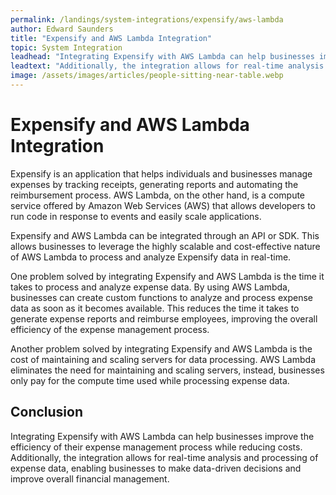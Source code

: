 ```yaml
---
permalink: /landings/system-integrations/expensify/aws-lambda
author: Edward Saunders
title: "Expensify and AWS Lambda Integration"
topic: System Integration
leadhead: "Integrating Expensify with AWS Lambda can help businesses improve the efficiency of their expense management process while reducing costs"
leadtext: "Additionally, the integration allows for real-time analysis and processing of expense data, enabling businesses to make data-driven decisions and improve overall financial management."
image: /assets/images/articles/people-sitting-near-table.webp
---
```

<div class="arttext">	<h1>Expensify and AWS Lambda Integration</h1>
	<p>Expensify is an application that helps individuals and businesses manage expenses by tracking receipts, generating reports and automating the reimbursement process. AWS Lambda, on the other hand, is a compute service offered by Amazon Web Services (AWS) that allows developers to run code in response to events and easily scale applications.</p>
	<p>Expensify and AWS Lambda can be integrated through an API or SDK. This allows businesses to leverage the highly scalable and cost-effective nature of AWS Lambda to process and analyze Expensify data in real-time.</p>
	<p>One problem solved by integrating Expensify and AWS Lambda is the time it takes to process and analyze expense data. By using AWS Lambda, businesses can create custom functions to analyze and process expense data as soon as it becomes available. This reduces the time it takes to generate expense reports and reimburse employees, improving the overall efficiency of the expense management process.</p>
	<p>Another problem solved by integrating Expensify and AWS Lambda is the cost of maintaining and scaling servers for data processing. AWS Lambda eliminates the need for maintaining and scaling servers, instead, businesses only pay for the compute time used while processing expense data.</p>
	<h2>Conclusion</h2>
	<p>Integrating Expensify with AWS Lambda can help businesses improve the efficiency of their expense management process while reducing costs. Additionally, the integration allows for real-time analysis and processing of expense data, enabling businesses to make data-driven decisions and improve overall financial management. </p>
</div>
